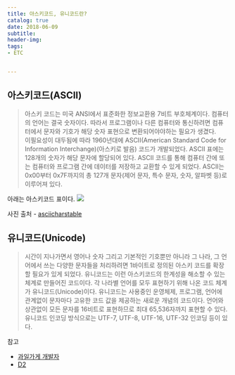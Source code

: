 ```yaml
---
title: 아스키코드, 유니코드란?
catalog: true
date: 2018-06-09
subtitle:
header-img:
tags:
- ETC


---
```


## 아스키코드(ASCII)

>아스키 코드는 미국 ANSI에서 표준화한 정보교환용 7비트 부호체계이다. 컴퓨터의 언어는 결국 숫자이다. 따라서 프로그램이나 다른 컴퓨터와 통신하려면 컴퓨터에서 문자와 기호가 해당 숫자 표현으로 변환되어야야하는 필요가 생겼다.<br>
이필요성이 대두됨에 따라 1960년대에 ASCII(American Standard Code for Information Interchange)(아스키로 발음) 코드가 개발되었다. ASCII 표에는 128개의 숫자가 해당 문자에 할당되어 있다. ASCII 코드를 통해 컴퓨터 간에 또는 컴퓨터와 프로그램 간에 데이터를 저장하고 교환할 수 있게 되었다.
ASCII는 0x00부터 0x7F까지의 총 127개 문자(제어 문자, 특수 문자, 숫자, 알파벳 등)로 이루어져 있다.

아래는 아스키코드 표이다.
![](https://i.imgur.com/VpDNjzJ.jpg)

사진 출처 - [asciicharstable](www.asciicharstable.com)
## 유니코드(Unicode)

>시간이 지나가면서 영어나 숫자 그리고 기본적인 기호뿐만 아니라 그 나라, 그 언어에서 쓰는 다양한 문자들을 처리하려면 1바이트로 정의된 아스키 코드를 확장할 필요가 있게 되었다. 유니코드는 이런 아스키코드의 한계성을 해소할 수 있는 체계로 만들어진 코드이다.
각 나라별 언어를 모두 표현하기 위해 나온 코드 체계가 유니코드(Unicode)이다. 유니코드는 사용중인 운영체제, 프로그램, 언어에 관계없이 문자마다 고유한 코드 값을 제공하는 새로운 개념의 코드이다. 언어와 상관없이 모든 문자를 16비트로 표현하므로 최대 65,536자까지 표현할 수 있다.
유니코드 인코딩 방식으로는 UTF-7, UTF-8, UTF-16, UTF-32 인코딩 등이 있다.

참고
* [과일가게 개발자](http://fruitdev.tistory.com/83)
* [D2](https://d2.naver.com/helloworld/19187)